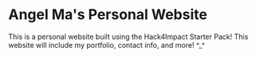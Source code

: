 # Angel Ma's Personal Website
This is a personal website built using the Hack4Impact Starter Pack!
This website will include my portfolio, contact info, and more! ^_^